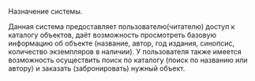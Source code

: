 Назначение системы.

Данная система предоставляет пользователю(читателю) доступ к каталогу объектов, даёт возможность просмотреть базовую информацию об
объекте (название, автор, год издания, синопсис, количество экземпляров в наличии). У пользователя также имеется возможность осуществить поиск по каталогу (поиск по названию или автору) и заказать (забронировать) нужный объект. 

